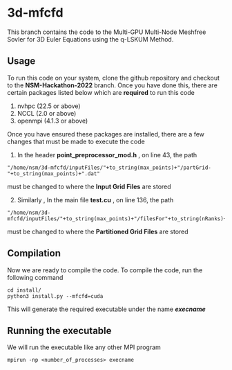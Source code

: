 # 3d-mfcfd
This branch contains the code to the Multi-GPU Multi-Node Meshfree Sovler for 3D Euler Equations using the q-LSKUM Method.

## Usage
To run this code on your system, clone the github repository and checkout to the **NSM-Hackathon-2022** branch. Once you have done this, there are certain packages listed below which are **required** to run this code

1. nvhpc (22.5 or above)
2. NCCL (2.0 or above)
3. openmpi (4.1.3 or above)

Once you have ensured these packages are installed, there are a few changes that must be made to execute the code

1. In the header **point_preprocessor_mod.h** , on line 43, the path 
``` 
"/home/nsm/3d-mfcfd/inputFiles/"+to_string(max_points)+"/partGrid-"+to_string(max_points)+".dat" 
``` 
must be changed to where the **Input Grid Files** are stored

2. Similarly , In the main file **test.cu** , on line 136, the path 
``` 
"/home/nsm/3d-mfcfd/inputFiles/"+to_string(max_points)+"/filesFor"+to_string(nRanks)+"Devices/Device"+to_string(myRank)+".dat" 
``` 
must be changed to where the **Partitioned Grid Files** are stored

## Compilation

Now we are ready to compile the code. To compile the code, run the following command
``` 
cd install/
python3 install.py --mfcfd=cuda
```

This will generate the required executable under the name **_execname_**

## Running the executable

We will run the executable like any other MPI program 

``` 
mpirun -np <number_of_processes> execname 
```







